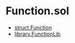 # Function.sol

<!-- START_INDEX -->
- [struct.Function](./struct.Function.md)
- [library.FunctionLib](./library.FunctionLib.md)

<!-- END_INDEX -->
